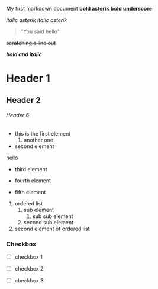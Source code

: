 My first markdown document
**bold asterik**
__bold underscore__

*italic asterik*
_italic asterik_


> "You said hello"

~~scratching a line out~~

***bold and italic***

# Header 1
## Header 2
###### Header 6

- this is the first element
   1. another one
- second element

hello
- third element

* fourth element
+ fifth element

1. ordered list
   1. sub element
      1. sub sub element
   2. second sub element
2. second element of ordered list

### Checkbox
+ [ ] checkbox 1
- [ ] checkbox 2
* [ ] checkbox 3


